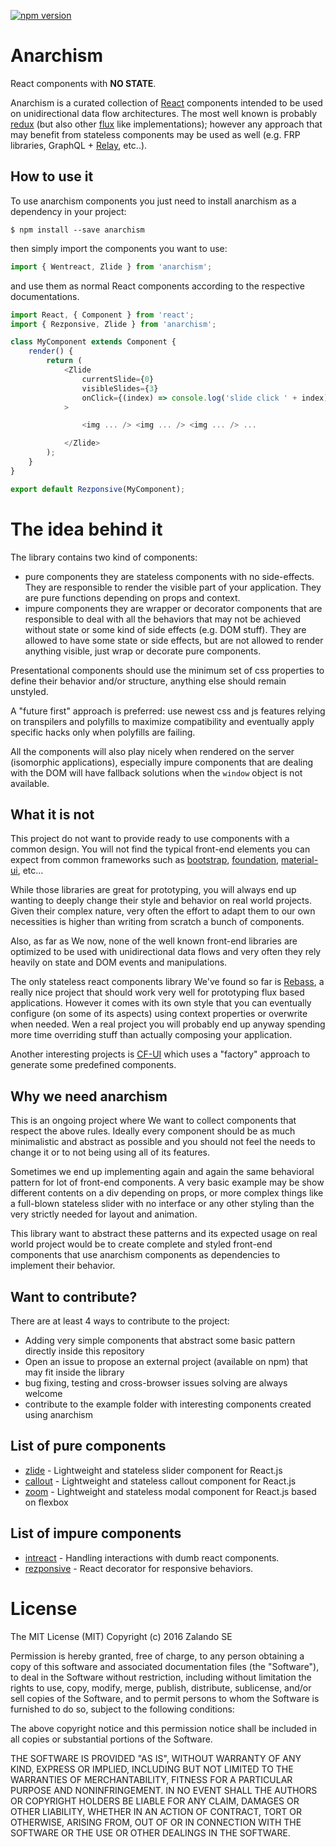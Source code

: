 [![npm version](https://badge.fury.io/js/anarchism.svg)](https://badge.fury.io/js/anarchism)

# Anarchism
React components with **NO STATE**.

Anarchism is a curated collection of [React](https://facebook.github.io/react/)
components intended to be used on unidirectional data flow architectures. The
most well known is probably [redux](http://redux.js.org/) (but also other
[flux](http://facebook.github.io/flux/) like implementations); however any
approach that may benefit from stateless components may be used as well (e.g.
FRP libraries, GraphQL + [Relay](https://facebook.github.io/relay/), etc..).

## How to use it
To use anarchism components you just need to install anarchism
as a dependency in your project:
```
$ npm install --save anarchism
```

then simply import the components you want to use:
```javascript
import { Wentreact, Zlide } from 'anarchism';
```

and use them as normal React components according to the respective
documentations.
```javascript
import React, { Component } from 'react';
import { Rezponsive, Zlide } from 'anarchism';

class MyComponent extends Component {
    render() {
        return (
            <Zlide
                currentSlide={0}
                visibleSlides={3}
                onClick={(index) => console.log('slide click ' + index)}
            >

                <img ... /> <img ... /> <img ... /> ...

            </Zlide>
        );
    }
}

export default Rezponsive(MyComponent);
 ```

# The idea behind it
The library contains two kind of components:
- pure components they are stateless components with no side-effects. They are
responsible to render the visible part of your application. They are pure
functions depending on props and context.
- impure components they are wrapper or decorator components that are
responsible to deal with all the behaviors that may not be achieved without
state or some kind of side effects (e.g. DOM stuff). They are allowed to have
some state or side effects, but are not allowed to render anything visible, just
wrap or decorate pure components.

Presentational components should use the minimum set of css properties to define
their behavior and/or structure, anything else should remain unstyled.

A "future first" approach is preferred: use newest css and js features relying
on transpilers and polyfills to maximize compatibility and eventually apply
specific hacks only when polyfills are failing.

All the components will also play nicely when rendered on the server (isomorphic
applications), especially impure components that are dealing with the DOM will
have fallback solutions when the `window` object is not available.

## What it is not
This project do not want to provide ready to use components
with a common design. You will not find the typical front-end elements you can
expect from common frameworks such as [bootstrap](http://getbootstrap.com/),
[foundation](http://foundation.zurb.com/),
[material-ui](http://www.material-ui.com/), etc...

While those libraries are great for prototyping, you will always end up wanting
to deeply change their style and behavior on real world projects. Given their
complex nature, very often the effort to adapt them to our own necessities is
higher than writing from scratch a bunch of components.

Also, as far as We now, none of the well known front-end libraries are optimized
to be used with unidirectional data flows and very often they rely heavily on
state and DOM events and manipulations.

The only stateless react components library We've found so far is
[Rebass](http://jxnblk.com/rebass/), a really nice project that should work very
well for prototyping flux based applications. However it comes with its own
style that you can eventually configure (on some of its aspects) using context
properties or overwrite when needed. Wen a real project you will probably end up
anyway spending more time overriding stuff than actually composing your
application.

Another interesting projects is [CF-UI](https://cloudflare.github.io/cf-ui/)
which uses a "factory" approach to generate some predefined components.

## Why we need anarchism
This is an ongoing project where We want to collect
components that respect the above rules. Ideally every component should be as
much minimalistic and abstract as possible and you should not feel the needs to
change it or to not being using all of its features.

Sometimes we end up implementing again and again the same behavioral pattern for
lot of front-end components. A very basic example may be show different contents
on a div depending on props, or more complex things like a full-blown stateless
slider with no interface or any other styling than the very strictly needed for
layout and animation.

This library want to abstract these patterns and its expected usage on real
world project would be to create complete and styled front-end components that
use anarchism components as dependencies to implement their behavior.

## Want to contribute?
There are at least 4 ways to contribute to the project:
- Adding very simple components that abstract some basic pattern directly inside
this repository
- Open an issue to propose an external project (available on npm) that may fit
inside the library
- bug fixing, testing and cross-browser issues solving are always welcome
- contribute to the example folder with interesting components created using
anarchism

## List of pure components
- [zlide](https://github.com/zalando-incubator/react-zlide) - Lightweight and stateless
  slider component for React.js
- [callout](https://github.com/zalando/react-callout) - Lightweight and
  stateless callout component for React.js
- [zoom](https://github.com/zalando-incubator/react-zoom) - Lightweight and stateless
  modal component for React.js based on flexbox

## List of impure components
- [intreact](https://github.com/zalando-incubator/intreact) - Handling interactions with
  dumb react components.
- [rezponsive](https://github.com/zalando-incubator/rezponsive) - React decorator for
  responsive behaviors.

# License

The MIT License (MIT)
Copyright (c) 2016 Zalando SE

Permission is hereby granted, free of charge, to any person obtaining a copy of this software and associated documentation files (the "Software"), to deal in the Software without restriction, including without limitation the rights to use, copy, modify, merge, publish, distribute, sublicense, and/or sell copies of the Software, and to permit persons to whom the Software is furnished to do so, subject to the following conditions:

The above copyright notice and this permission notice shall be included in all copies or substantial portions of the Software.

THE SOFTWARE IS PROVIDED "AS IS", WITHOUT WARRANTY OF ANY KIND, EXPRESS OR IMPLIED, INCLUDING BUT NOT LIMITED TO THE WARRANTIES OF MERCHANTABILITY, FITNESS FOR A PARTICULAR PURPOSE AND NONINFRINGEMENT. IN NO EVENT SHALL THE AUTHORS OR COPYRIGHT HOLDERS BE LIABLE FOR ANY CLAIM, DAMAGES OR OTHER LIABILITY, WHETHER IN AN ACTION OF CONTRACT, TORT OR OTHERWISE, ARISING FROM, OUT OF OR IN CONNECTION WITH THE SOFTWARE OR THE USE OR OTHER DEALINGS IN THE SOFTWARE.
